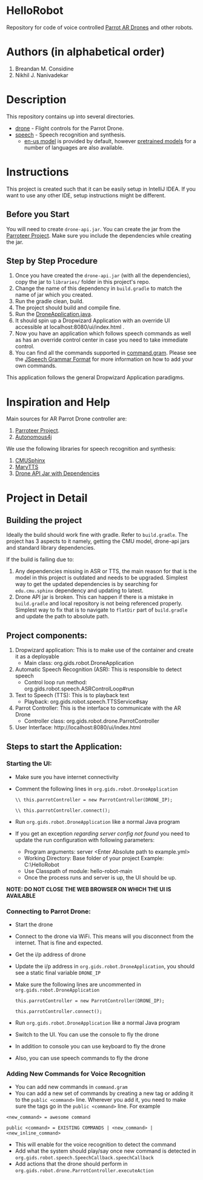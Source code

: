 # HelloRobot

Repository for code of voice controlled [Parrot AR Drones](http://developer.parrot.com/) and other robots.

# Authors (in alphabetical order)

1. Breandan M. Considine
2. Nikhil J. Nanivadekar

# Description

This repository contains up into several directories.

 * [drone](src/main/java/org/gids/robot/drone) - Flight controls for the Parrot Drone.
 * [speech](src/main/java/org/gids/robot/speech) - Speech recognition and synthesis.
    * [en-us model](/src/main/resources/edu.cmu.sphinx.models.en-us/en-us) is provided by default, however [pretrained models](https://sourceforge.net/projects/cmusphinx/files/Acoustic%20and%20Language%20Models/) for a number of languages are also available.

# Instructions

This project is created such that it can be easily setup in IntelliJ IDEA. If you want to use any other IDE, setup instructions might be different.

## Before you Start

You will need to create `drone-api.jar`.
You can create the jar from the [Parroteer Project](https://github.com/parrotsonjava/parroteer). 
Make sure you include the dependencies while creating the jar.

## Step by Step Procedure

1. Once you have created the `drone-api.jar` (with all the dependencies), copy the jar to `libraries/` folder in this project's repo.
2. Change the name of this dependency in `build.gradle` to match the name of jar which you created.
3. Run the gradle clean, build.
4. The project should build and compile fine.
5. Run the [DroneApplication.java](src/main/java/org/gids/robot/DroneApplication.java).
6. It should spin up a Dropwizard Application with an override UI accessible at localhost:8080/ui/index.html .
7. Now you have an application which follows speech commands as well as has an override control center in case you need to take immediate control.
8. You can find all the commands supported in [command.gram](src/main/resources/org.gids.robot/grammars/command.gram). Please see the [JSpeech Grammar Format](https://www.w3.org/TR/jsgf/) for more information on how to add your own commands.

This application follows the general Dropwizard Application paradigms.

# Inspiration and Help

Main sources for AR Parrot Drone controller are:

1. [Parroteer Project](https://github.com/parrotsonjava/parroteer).
2. [Autonomous4j](https://github.com/RaspberryPiWithJava/Autonomous4j)

We use the following libraries for speech recognition and synthesis:

1. [CMUSphinx](http://cmusphinx.sourceforge.net/)
2. [MaryTTS](http://mary.dfki.de/)
3. [Drone API Jar with Dependencies](https://github.com/RaspberryPiWithJava/Autonomous4j/tree/master/lib)

# Project in Detail
## Building the project
Ideally the build should work fine with gradle. Refer to `build.gradle`.
The project has 3 aspects to it namely, getting the CMU model, drone-api jars and standard library dependencies.

If the build is failing due to:
 1) Any dependencies missing in ASR or TTS, 
the main reason for that is the model in this project is outdated and needs to be upgraded.
Simplest way to get the updated dependencies is by searching for `edu.cmu.sphinx` dependency and updating to latest.
 2) Drone API jar is broken. This can happen if there is a mistake in `build.gradle` and local repository is not being referenced properly.
 Simplest way to fix that is to navigate to `flatDir` part of `build.gradle` and update the path to absolute path.
 
## Project components:

 1) Dropwizard application: This is to make use of the container and create it as a deployable
    - Main class: org.gids.robot.DroneApplication
 2) Automatic Speech Recognition (ASR): This is responsible to detect speech
	- Control loop run method: org.gids.robot.speech.ASRControlLoop#run
 3) Text to Speech (TTS): This is to playback text
	- Playback: org.gids.robot.speech.TTSService#say
 4) Parrot Controller: This is the interface to communicate with the AR Drone
	- Controller class: org.gids.robot.drone.ParrotController
 5) User Interface: http://localhost:8080/ui/index.html 
	
## Steps to start the Application:

### Starting the UI: 
 - Make sure you have internet connectivity
 - Comment the following lines in `org.gids.robot.DroneApplication`
 
 	`\\ this.parrotController = new ParrotController(DRONE_IP);`
 
 	`\\ this.parrotController.connect();`
 - Run `org.gids.robot.DroneApplication` like a normal Java program
 - If you get an exception _regarding server config not found_ you need to update the run configuration with following parameters:
 	- Program arguments: server \<Enter Absolute path to example.yml>
 	- Working Directory: Base folder of your project Example: C:\HelloRobot
 	- Use Classpath of module: hello-robot-main
 	- Once the process runs and server is up, the UI should be up.
 	
 **NOTE: DO NOT CLOSE THE WEB BROWSER ON WHICH THE UI IS AVAILABLE**
 	
### Connecting to Parrot Drone:
 - Start the drone
 - Connect to the drone via WiFi. This means will you disconnect from the internet. That is fine and expected.
 - Get the i/p address of drone
 - Update the i/p address in `org.gids.robot.DroneApplication`, you should see a static final variable `DRONE_IP`
 - Make sure the following lines are uncommented in `org.gids.robot.DroneApplication`
 
 	`this.parrotController = new ParrotController(DRONE_IP);`
     
    `this.parrotController.connect();`
 - Run `org.gids.robot.DroneApplication` like a normal Java program
 - Switch to the UI. You can use the console to fly the drone
 - In addition to console you can use keyboard to fly the drone
 - Also, you can use speech commands to fly the drone

### Adding New Commands for Voice Recognition
 - You can add new commands in `command.gram`
 - You can add a new set of commands by creating a new tag or adding it to the `public <command>` line.
   Wherever you add it, you need to make sure the tags go in the `public <command>` line.
   For example 
 
 `<new_command> = awesome command`
 
 `public <command> = EXISTING COMMANDS | <new_command> | <new_inline_command>`
 
 - This will enable for the voice recognition to detect the command
 - Add what the system should play/say once new command is detected in `org.gids.robot.speech.SpeechCallback.speechCallback`
 - Add actions that the drone should perform in `org.gids.robot.drone.ParrotController.executeAction`
